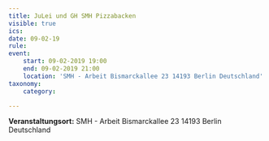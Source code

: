 ```yaml
---
title: JuLei und GH SMH Pizzabacken
visible: true
ics: 
date: 09-02-19
rule: 
event:
	start: 09-02-2019 19:00
	end: 09-02-2019 21:00
	location: 'SMH - Arbeit Bismarckallee 23 14193‎ Berlin Deutschland'
taxonomy:
	category: 

---
```




**Veranstaltungsort:** SMH - Arbeit
Bismarckallee 23
14193‎ Berlin
Deutschland

